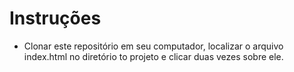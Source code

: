 # Instruções
- Clonar este repositório em seu computador, localizar o arquivo index.html no diretório to projeto e clicar duas vezes sobre ele.
